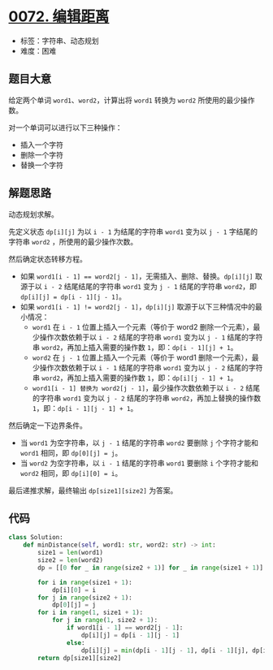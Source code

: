 # [0072. 编辑距离](https://leetcode.cn/problems/edit-distance/)

- 标签：字符串、动态规划
- 难度：困难

## 题目大意

给定两个单词 `word1`、`word2`，计算出将 `word1` 转换为 `word2` 所使用的最少操作数。

对一个单词可以进行以下三种操作：

- 插入一个字符
- 删除一个字符
- 替换一个字符

## 解题思路

动态规划求解。

先定义状态 `dp[i][j]` 为以 `i - 1` 为结尾的字符串 `word1` 变为以 `j - 1` 字结尾的字符串 `word2` ，所使用的最少操作次数。

然后确定状态转移方程。

- 如果 `word1[i - 1] == word2[j - 1]`，无需插入、删除、替换。`dp[i][j]` 取源于以 `i - 2` 结尾结尾的字符串 `word1` 变为 `j - 1` 结尾的字符串 `word2`，即 `dp[i][j] = dp[i - 1][j - 1]`。
- 如果 `word1[i - 1] != word2[j - 1]`，`dp[i][j]` 取源于以下三种情况中的最小情况：
  - `word1` 在 `i - 1` 位置上插入一个元素（等价于 word2 删除一个元素），最少操作次数依赖于以 `i - 2` 结尾的字符串 `word1` 变为以 `j - 1` 结尾的字符串 `word2`，再加上插入需要的操作数 `1`，即：`dp[i - 1][j] + 1`。
  - `word2` 在 `j - 1` 位置上插入一个元素（等价于 word1 删除一个元素），最少操作次数依赖于以 `i - 1` 结尾的字符串 `word1` 变为以 `j - 2` 结尾的字符串 `word2`，再加上插入需要的操作数 `1`，即：`dp[i][j - 1] + 1`。
  - `word1[i - 1] 替换为 word2[j - 1]`，最少操作次数依赖于以 `i - 2` 结尾的字符串 `word1` 变为以 `j - 2` 结尾的字符串 `word2`，再加上替换的操作数 `1`，即：`dp[i - 1][j - 1] + 1`。

然后确定一下边界条件。

- 当 `word1` 为空字符串，以 `j - 1` 结尾的字符串 `word2` 要删除 `j` 个字符才能和 `word1` 相同，即 `dp[0][j] = j`。
- 当 `word2` 为空字符串，以 `i - 1` 结尾的字符串 `word1` 要删除 `i` 个字符才能和 `word2` 相同，即 `dp[i][0] = i`。

最后递推求解，最终输出 `dp[size1][size2]` 为答案。

## 代码

```Python
class Solution:
    def minDistance(self, word1: str, word2: str) -> int:
        size1 = len(word1)
        size2 = len(word2)
        dp = [[0 for _ in range(size2 + 1)] for _ in range(size1 + 1)]

        for i in range(size1 + 1):
            dp[i][0] = i
        for j in range(size2 + 1):
            dp[0][j] = j
        for i in range(1, size1 + 1):
            for j in range(1, size2 + 1):
                if word1[i - 1] == word2[j - 1]:
                    dp[i][j] = dp[i - 1][j - 1]
                else:
                    dp[i][j] = min(dp[i - 1][j - 1], dp[i - 1][j], dp[i][j - 1]) + 1
        return dp[size1][size2]
```
